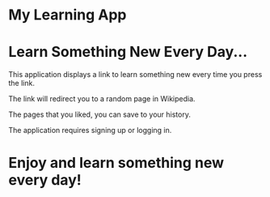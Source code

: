 # My Learning App

# Learn Something New Every Day...

This application displays a link to learn something new every time you press the link. 

The link will redirect you to a random page in Wikipedia.

The pages that you liked, you can save to your history.

The application requires signing up or logging in.

# Enjoy and learn something new every day!
 